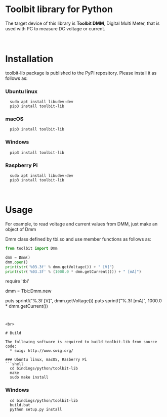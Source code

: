 # Toolbit library for Python

The target device of this library is **Toolbit DMM**, Digital Multi Meter, that is used with PC to measure DC voltage or current.

<br>

# Installation

toolbit-lib package is published to the PyPI repository. Please install it as follows as:

### Ubuntu linux
```shell
  sudo apt install libudev-dev
  pip3 install toolbit-lib
```

### macOS
```shell
  pip3 install toolbit-lib
```

### Windows
```shell
  pip3 install toolbit-lib
```

### Raspberry Pi
```shell
  sudo apt install libudev-dev
  pip3 install toolbit-lib
```

<br>

# Usage

For example, to read voltage and current values from DMM, just make an object of Dmm

Dmm class defined by tbi.so and use member functions as follows as:

```python
from toolbit import Dmm

dmm = Dmm()
dmm.open()
print(str('%03.3f' % dmm.getVoltage()) + " [V]")
print(str('%03.3f' % (1000.0 * dmm.getCurrent())) + " [mA]")
```


require 'tbi'

dmm = Tbi::Dmm.new

puts sprintf("%.3f [V]", dmm.getVoltage())
puts sprintf("%.3f [mA]", 1000.0 * dmm.getCurrent())
```


<br>

# Build

The following software is required to build toolbit-lib from source code:
  * swig: http://www.swig.org/

### Ubuntu linux, macOS, Rasberry Pi
```shell
  cd bindings/python/toolbit-lib
  make
  sudo make install
```

### Windows
```shell
  cd bindings/python/toolbit-lib
  build.bat
  python setup.py install
```
